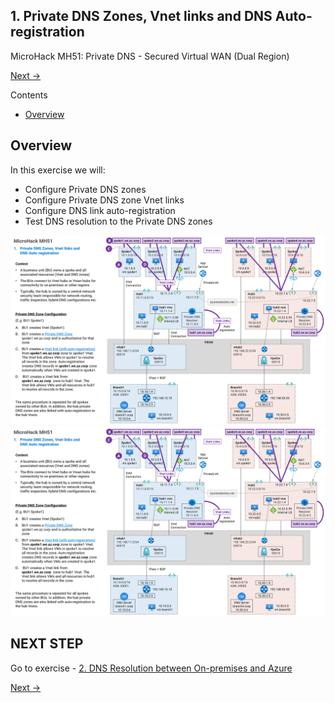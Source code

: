 ## 1. Private DNS Zones, Vnet links and DNS Auto-registration <!-- omit from toc -->

MicroHack MH51: Private DNS - Secured Virtual WAN (Dual Region) <!-- omit from toc -->

[Next →](./2.%20DNS%20Resolution%20between%20On-premises%20and%20Azure.md)

Contents

- [Overview](#overview)



## Overview

In this exercise we will:
* Configure Private DNS zones
* Configure Private DNS zone Vnet links
* Configure DNS link auto-registration
* Test DNS resolution to the Private DNS zones

![mh51-1-private-dns-zones-links](../../images/../../images/microhacks/mh51-1-private-dns-zones-links.png)
<img src="../../images/../../images/microhacks/mh51-1-private-dns-zones-links.png" width=800></br>


## NEXT STEP <!-- omit from toc -->
Go to exercise - [2. DNS Resolution between On-premises and Azure](./2.%20DNS%20Resolution%20between%20On-premises%20and%20Azure.md)

[Next →](./2.%20DNS%20Resolution%20between%20On-premises%20and%20Azure.md)
